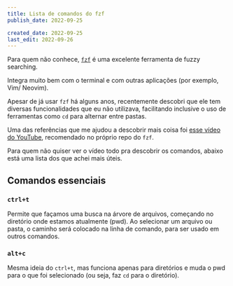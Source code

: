 ```yaml
---
title: Lista de comandos do fzf
publish_date: 2022-09-25

created_date: 2022-09-25
last_edit: 2022-09-26
---
```


Para quem não conhece, [`fzf`](https://github.com/junegunn/fzf) é uma excelente
ferramenta de fuzzy searching.

Integra muito bem com o terminal e com outras aplicações (por exemplo, Vim/
Neovim).

Apesar de já usar `fzf` há alguns anos, recentemente descobri que ele tem
diversas funcionalidades que eu não utilizava, facilitando inclusive o uso de
ferramentas como `cd` para alternar entre pastas.

Uma das referências que me ajudou a descobrir mais coisa foi
[esse vídeo do YouTube](https://www.youtube.com/watch?v=qgG5Jhi_Els),
recomendado no próprio repo do `fzf`.

Para quem não quiser ver o vídeo todo pra descobrir os comandos, abaixo está uma
lista dos que achei mais úteis.

## Comandos essenciais

### `ctrl+t`

Permite que façamos uma busca na árvore de arquivos, começando no diretório onde
estamos atualmente (pwd). Ao selecionar um arquivo ou pasta, o caminho será
colocado na linha de comando, para ser usado em outros comandos.

### `alt+c`

Mesma ideia do `ctrl+t`, mas funciona apenas para diretórios e muda o pwd para o
que foi selecionado (ou seja, faz `cd` para o diretório).
